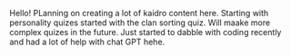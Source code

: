 Hello! PLanning on creating a lot of kaidro content here. Starting with personality quizes
started with the clan sorting quiz. Will maake more complex quizes in the future. 
Just started to dabble with coding recently and had a lot of help with chat GPT hehe. 
